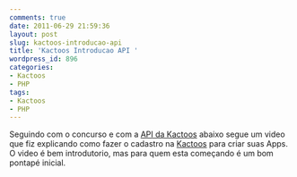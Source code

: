 ```yaml
---
comments: true
date: 2011-06-29 21:59:36
layout: post
slug: kactoos-introducao-api
title: 'Kactoos Introducao API '
wordpress_id: 896
categories:
- Kactoos
- PHP
tags:
- Kactoos
- PHP
---
```


Seguindo com o concurso e com a [API da Kactoos](http://api.kactoos.com/docs) abaixo segue um video que fiz explicando como fazer o cadastro na [Kactoos](http://kactoos.com) para criar suas Apps.  
O video é bem introdutorio, mas para quem esta começando é um bom pontapé inicial.  
  


  



